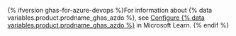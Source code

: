 {% ifversion ghas-for-azure-devops %}For information about {% data variables.product.prodname_ghas_azdo %}, see [Configure {% data variables.product.prodname_ghas_azdo %}](https://learn.microsoft.com/en-us/azure/devops/repos/security/configure-github-advanced-security-features) in Microsoft Learn.
{% endif %}
